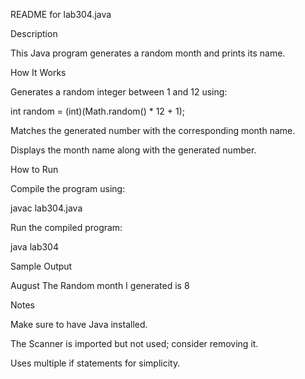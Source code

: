README for lab304.java

Description

This Java program generates a random month and prints its name.

How It Works

Generates a random integer between 1 and 12 using:

int random = (int)(Math.random() * 12 + 1);

Matches the generated number with the corresponding month name.

Displays the month name along with the generated number.

How to Run

Compile the program using:

javac lab304.java

Run the compiled program:

java lab304

Sample Output

August
The Random month I generated is 8

Notes

Make sure to have Java installed.

The Scanner is imported but not used; consider removing it.

Uses multiple if statements for simplicity.
